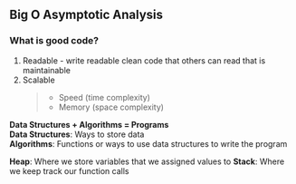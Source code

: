 ## Big O Asymptotic Analysis

### What is good code?

1. Readable - write readable clean code that others can read that is maintainable
2. Scalable
   > - Speed (time complexity)
   > - Memory (space complexity)

**Data Structures + Algorithms = Programs** <br>
**Data Structures**: Ways to store data <br>
**Algorithms**: Functions or ways to use data structures to write the program <br>

**Heap**: Where we store variables that we assigned values to
**Stack**: Where we keep track our function calls
